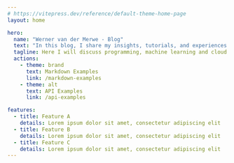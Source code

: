 ```yaml
---
# https://vitepress.dev/reference/default-theme-home-page
layout: home

hero:
  name: "Werner van der Merwe - Blog"
  text: "In this blog, I share my insights, tutorials, and experiences in the world of programming."
  tagline: Here I will discuss programming, machine learning and cloud computing.
  actions:
    - theme: brand
      text: Markdown Examples
      link: /markdown-examples
    - theme: alt
      text: API Examples
      link: /api-examples

features:
  - title: Feature A
    details: Lorem ipsum dolor sit amet, consectetur adipiscing elit
  - title: Feature B
    details: Lorem ipsum dolor sit amet, consectetur adipiscing elit
  - title: Feature C
    details: Lorem ipsum dolor sit amet, consectetur adipiscing elit
---
```


